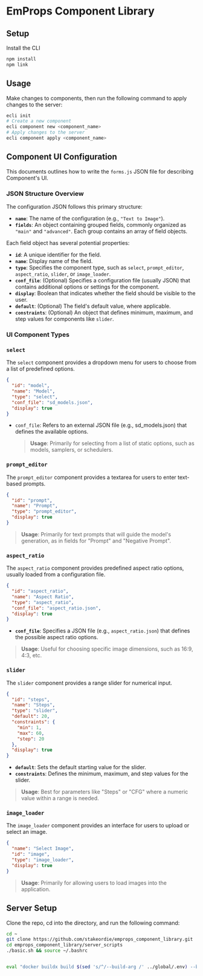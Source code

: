 # EmProps Component Library

## Setup

Install the CLI

```bash
npm install
npm link
```

## Usage

Make changes to components, then run the following command to apply changes to the server:

```bash
ecli init
# Create a new component
ecli component new <component_name>
# Apply changes to the server
ecli component apply <component_name>
```

## Component UI Configuration

This documents outlines how to write the `forms.js` JSON file for describing Component's UI.

### JSON Structure Overview

The configuration JSON follows this primary structure:

- **`name`**: The name of the configuration (e.g., `"Text to Image"`).
- **`fields`**: An object containing grouped fields, commonly organized as `"main"` and `"advanced"`. Each group contains an array of field objects.

Each field object has several potential properties:

- **`id`**: A unique identifier for the field.
- **`name`**: Display name of the field.
- **`type`**: Specifies the component type, such as `select`, `prompt_editor`, `aspect_ratio`, `slider`, or `image_loader`.
- **`conf_file`**: (Optional) Specifies a configuration file (usually JSON) that contains additional options or settings for the component.
- **`display`**: Boolean that indicates whether the field should be visible to the user.
- **`default`**: (Optional) The field's default value, where applicable.
- **`constraints`**: (Optional) An object that defines minimum, maximum, and step values for components like `slider`.

### UI Component Types

### `select`

The `select` component provides a dropdown menu for users to choose from a list of predefined options.

```json
{
  "id": "model",
  "name": "Model",
  "type": "select",
  "conf_file": "sd_models.json",
  "display": true
}
```

- `conf_file`: Refers to an external JSON file (e.g., sd_models.json) that defines the available options.
  > **Usage**: Primarily for selecting from a list of static options, such as models, samplers, or schedulers.

### `prompt_editor`

The `prompt_editor` component provides a textarea for users to enter text-based prompts.

```json
{
  "id": "prompt",
  "name": "Prompt",
  "type": "prompt_editor",
  "display": true
}
```

> **Usage**: Primarily for text prompts that will guide the model's generation, as in fields for "Prompt" and "Negative Prompt".

### `aspect_ratio`

The `aspect_ratio` component provides predefined aspect ratio options, usually loaded from a configuration file.

```json
{
  "id": "aspect_ratio",
  "name": "Aspect Ratio",
  "type": "aspect_ratio",
  "conf_file": "aspect_ratio.json",
  "display": true
}
```

- **`conf_file`**: Specifies a JSON file (e.g., `aspect_ratio.json`) that defines the possible aspect ratio options.

> **Usage**: Useful for choosing specific image dimensions, such as 16:9, 4:3, etc.

### `slider`

The `slider` component provides a range slider for numerical input.

```json
{
  "id": "steps",
  "name": "Steps",
  "type": "slider",
  "default": 20,
  "constraints": {
    "min": 1,
    "max": 60,
    "step": 20
  },
  "display": true
}
```

- **`default`**: Sets the default starting value for the slider.
- **`constraints`**: Defines the minimum, maximum, and step values for the slider.

> **Usage**: Best for parameters like "Steps" or "CFG" where a numeric value within a range is needed.

### `image_loader`

The `image_loader` component provides an interface for users to upload or select an image.

```json
{
  "name": "Select Image",
  "id": "image",
  "type": "image_loader",
  "display": true
}
```

> **Usage**: Primarily for allowing users to load images into the application.

## Server Setup

Clone the repo, cd into the directory, and run the following command:

```bash
cd ~
git clone https://github.com/stakeordie/emprops_component_library.git
cd emprops_component_library/server_scripts
./basic.sh && source ~/.bashrc


eval "docker buildx build $(sed 's/^/--build-arg /' ../global/.env) --builder cloud-emprops-comfy-servers --platform linux/amd64 -t emprops/comfy-basic:v1 --output type=cacheonly --push ."
```
